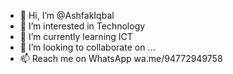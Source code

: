 - 👋 Hi, I’m @AshfakIqbal
- 👀 I’m interested in Technology
- 🌱 I’m currently learning ICT
- 💞️ I’m looking to collaborate on ...
- 📫 Reach me on WhatsApp wa.me/94772949758

<!---
AshfakIqbal/AshfakIqbal is a ✨ special ✨ repository because its `README.md` (this file) appears on your GitHub profile.
You can click the Preview link to take a look at your changes.
--->
